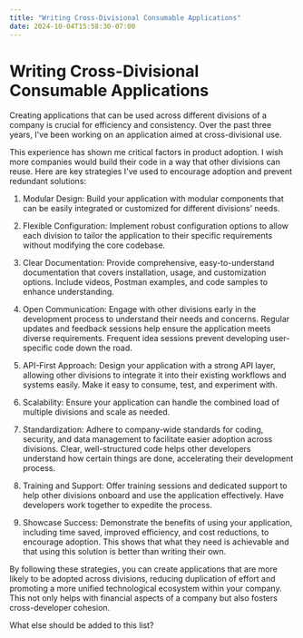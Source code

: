 ```yaml
---
title: "Writing Cross-Divisional Consumable Applications"
date: 2024-10-04T15:58:30-07:00
---
```


# Writing Cross-Divisional Consumable Applications

Creating applications that can be used across different divisions of a company is crucial for efficiency and consistency. Over the past three years, I've been working on an application aimed at cross-divisional use. 

This experience has shown me critical factors in product adoption. I wish more companies would build their code in a way that other divisions can reuse. Here are key strategies I've used to encourage adoption and prevent redundant solutions:

1. Modular Design: Build your application with modular components that can be easily integrated or customized for different divisions' needs.

2. Flexible Configuration: Implement robust configuration options to allow each division to tailor the application to their specific requirements without modifying the core codebase.

3. Clear Documentation: Provide comprehensive, easy-to-understand documentation that covers installation, usage, and customization options. Include videos, Postman examples, and code samples to enhance understanding.

4. Open Communication: Engage with other divisions early in the development process to understand their needs and concerns. Regular updates and feedback sessions help ensure the application meets diverse requirements. Frequent idea sessions prevent developing user-specific code down the road.

5. API-First Approach: Design your application with a strong API layer, allowing other divisions to integrate it into their existing workflows and systems easily. Make it easy to consume, test, and experiment with.

6. Scalability: Ensure your application can handle the combined load of multiple divisions and scale as needed.

7. Standardization: Adhere to company-wide standards for coding, security, and data management to facilitate easier adoption across divisions. Clear, well-structured code helps other developers understand how certain things are done, accelerating their development process.

8. Training and Support: Offer training sessions and dedicated support to help other divisions onboard and use the application effectively. Have developers work together to expedite the process.

9. Showcase Success: Demonstrate the benefits of using your application, including time saved, improved efficiency, and cost reductions, to encourage adoption. This shows that what they need is achievable and that using this solution is better than writing their own.

By following these strategies, you can create applications that are more likely to be adopted across divisions, reducing duplication of effort and promoting a more unified technological ecosystem within your company. This not only helps with financial aspects of a company but also fosters cross-developer cohesion.

What else should be added to this list? 
